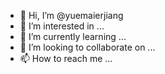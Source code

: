 - 👋 Hi, I’m @yuemaierjiang
- 👀 I’m interested in ...
- 🌱 I’m currently learning ...
- 💞️ I’m looking to collaborate on ...
- 📫 How to reach me ...

<!---
yuemaierjiang/yuemaierjiang is a ✨ special ✨ repository because its `README.md` (this file) appears on your GitHub profile.
You can click the Preview link to take a look at your changes.
--->
